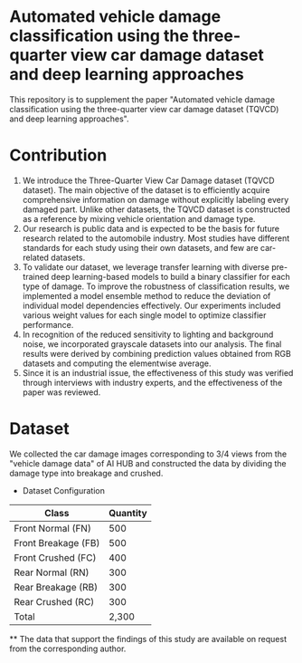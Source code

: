 # Automated vehicle damage classification using the three-quarter view car damage dataset and deep learning approaches

This repository is to supplement the paper "Automated vehicle damage classification using the three-quarter view car damage dataset (TQVCD) and deep learning approaches".

# Contribution
1. We introduce the Three-Quarter View Car Damage dataset (TQVCD dataset). The main objective of the dataset is to efficiently acquire comprehensive information on damage without explicitly labeling every damaged part. Unlike other datasets, the TQVCD dataset is constructed as a reference by mixing vehicle orientation and damage type.
2. Our research is public data and is expected to be the basis for future research related to the automobile industry. Most studies have different standards for each study using their own datasets, and few are car-related datasets.
3. To validate our dataset, we leverage transfer learning with diverse pre-trained deep learning-based models to build a binary classifier for each type of damage. To improve the robustness of classification results, we implemented a model ensemble method to reduce the deviation of individual model dependencies effectively. Our experiments included various weight values for each single model to optimize classifier performance.
4. In recognition of the reduced sensitivity to lighting and background noise, we incorporated grayscale datasets into our analysis. The final results were derived by combining prediction values obtained from RGB datasets and computing the elementwise average.    
5. Since it is an industrial issue, the effectiveness of this study was verified through interviews with industry experts, and the effectiveness of the paper was reviewed.

# Dataset
We collected the car damage images corresponding to 3/4 views from the "vehicle damage data" of AI HUB and constructed the data by dividing the damage type into breakage and crushed.

- Dataset Configuration

| Class                | Quantity |
|----------------------|----------|
| Front Normal (FN)    | 500      |
| Front Breakage (FB)  | 500      |
| Front Crushed (FC)   | 400      |
| Rear Normal (RN)     | 300      |
| Rear Breakage (RB)   | 300      |
| Rear Crushed (RC)    | 300      |
|       Total          | 2,300    |


** The data that support the findings of this study are available on request from the corresponding author. 

